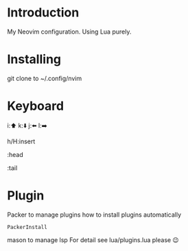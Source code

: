 # Introduction
My Neovim configuration.
Using Lua purely.

# Installing
git clone to ~/.config/nvim

# Keyboard
i:⬆️ k:⬇️ j:⬅️ l:➡️ 

h/H:insert

<C-j>:head

<C-l>:tail

# Plugin
Packer to manage plugins
how to install plugins automatically
``` 
PackerInstall 
```
mason to manage lsp
For detail see lua/plugins.lua please 😉
